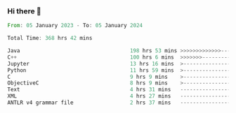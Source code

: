 ### Hi there 👋

<!--
**luoxuanzao/luoxuanzao** is a ✨ _special_ ✨ repository because its `README.md` (this file) appears on your GitHub profile.

Here are some ideas to get you started:

- 🔭 I’m currently working on ...
- 🌱 I’m currently learning ...
- 👯 I’m looking to collaborate on ...
- 🤔 I’m looking for help with ...
- 💬 Ask me about ...
- 📫 How to reach me: ...
- 😄 Pronouns: ...
- ⚡ Fun fact: ...
-->

<!--START_SECTION:waka-->

```rust
From: 05 January 2023 - To: 05 January 2024

Total Time: 368 hrs 42 mins

Java                                   198 hrs 53 mins >>>>>>>>>>>>>------------   53.73 %
C++                                    100 hrs 6 mins  >>>>>>>------------------   27.04 %
Jupyter                                13 hrs 16 mins  >------------------------   03.59 %
Python                                 11 hrs 59 mins  >------------------------   03.24 %
C                                      9 hrs 9 mins    >------------------------   02.47 %
ObjectiveC                             8 hrs 9 mins    >------------------------   02.20 %
Text                                   4 hrs 31 mins   -------------------------   01.22 %
XML                                    4 hrs 27 mins   -------------------------   01.20 %
ANTLR v4 grammar file                  2 hrs 37 mins   -------------------------   00.71 %
```

<!--END_SECTION:waka-->